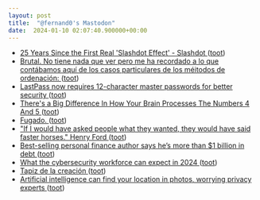 ```yaml
---
layout: post
title:  "@fernand0's Mastodon"
date:  2024-01-10 02:07:40.900000+00:00
---
```

*  [25 Years Since the First Real 'Slashdot Effect' - Slashdot ](https://tech.slashdot.org/story/24/01/03/0017242/25-years-since-the-first-real-slashdot-effec) ([toot](https://mastodon.social/@fernand0/111729210877396893))
*  [Brutal. No tiene nada que ver pero  me ha recordado a lo que contábamos aquí de los casos particulares de los méitodos de ordenación:  ](https://mastodon.social/@fernand0/111687566686850543) ([toot](https://mastodon.social/@fernand0/111728301725272157))
*  [LastPass now requires 12-character master passwords for better security ](https://www.bleepingcomputer.com/news/security/lastpass-now-requires-12-character-master-passwords-for-better-security) ([toot](https://mastodon.social/@fernand0/111727430640764445))
*  [There's a Big Difference In How Your Brain Processes The Numbers 4 And 5 ](https://www.sciencealert.com/theres-a-big-difference-in-how-your-brain-processes-the-numbers-4-and-) ([toot](https://mastodon.social/@fernand0/111727004936430870))
*  [Fugado. ](https://avecesunafoto.wordpress.com/2024/01/09/fugado) ([toot](https://mastodon.social/@fernand0/111726989654101062))
*  [&quot;If I would have asked people what they wanted, they would have said faster horses.&quot; Henry Ford ](https://mastodon.social/@fernand0/111726863373919894) ([toot](https://mastodon.social/@fernand0/111726863373919894))
*  [Best-selling personal finance author says he’s more than $1 billion in debt ](https://www.marketwatch.com/story/this-best-selling-personal-finance-author-says-hes-racked-up-more-than-1-billion-in-debt-67e8d6b) ([toot](https://mastodon.social/@fernand0/111726651500905699))
*  [What the cybersecurity workforce can expect in 2024 ](https://securityintelligence.com/articles/cybersecurity-workforce-trends-2024) ([toot](https://mastodon.social/@fernand0/111725992692346114))
*  [Tapiz de la creación ](https://www.flickr.com/photos/fernand0/53420131849) ([toot](https://mastodon.social/@fernand0/111725733131892451))
*  [Artificial intelligence can find your location in photos, worrying privacy experts  ](https://www.npr.org/2023/12/19/1219984002/artificial-intelligence-can-find-your-location-in-photos-worrying-privacy-expert) ([toot](https://mastodon.social/@fernand0/111725664307239552))
